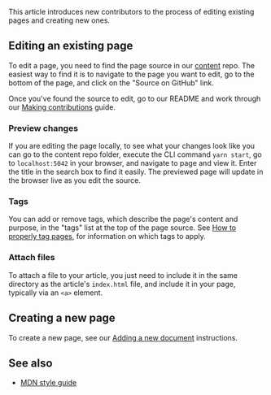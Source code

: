  <!-- include a note to bcd -->

 <!-- Captured -->
 This article introduces new contributors to the process of editing existing pages and creating new ones.

## Editing an existing page

To edit a page, you need to find the page source in our [content](https://github.com/mdn/content) repo. The easiest way to find it is to navigate to the page you want to edit, go to the bottom of the page, and click on the "Source on GitHub" link.

Once you've found the source to edit, go to our README and work through our [Making contributions](https://github.com/mdn/content#making-contributions) guide.

### Preview changes

If you are editing the page locally, to see what your changes look like you can go to the content repo folder, execute the CLI command `yarn start`, go to `localhost:5042` in your browser, and navigate to page and view it. Enter the title in the search box to find it easily. The previewed page will update in the browser live as you edit the source.

### Tags

You can add or remove tags, which describe the page's content and purpose, in the "tags" list at the top of the page source. See [How to properly tag pages](/en-US/docs/MDN/Contribute/Howto/Tag), for information on which tags to apply.

### Attach files

To attach a file to your article, you just need to include it in the same directory as the article's `index.html` file, and include it in your page, typically via an `<a>` element.

## Creating a new page

To create a new page, see our [Adding a new document](https://github.com/mdn/content#adding-a-new-document) instructions.

## See also

- [MDN style guide](/en-US/docs/MDN/Guidelines/Writing_style_guide)


